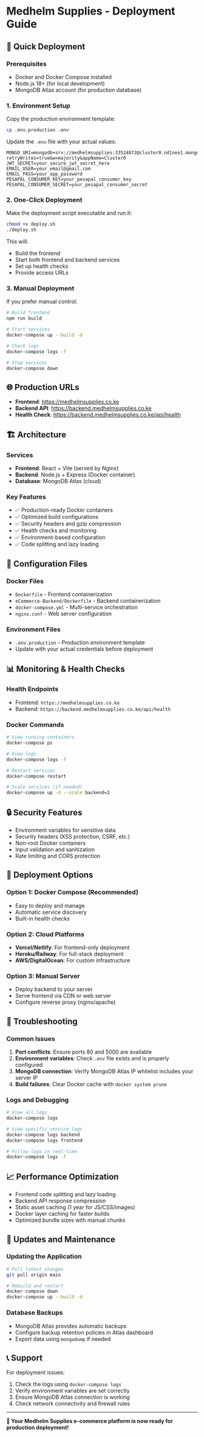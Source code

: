 # Medhelm Supplies - Deployment Guide

## 🚀 Quick Deployment

### Prerequisites
- Docker and Docker Compose installed
- Node.js 18+ (for local development)
- MongoDB Atlas account (for production database)

### 1. Environment Setup

Copy the production environment template:
```bash
cp .env.production .env
```

Update the `.env` file with your actual values:
```env
MONGO_URI=mongodb+srv://medhelmsupplies:33524872@cluster0.nd1neo1.mongodb.net/medhelm?retryWrites=true&w=majority&appName=Cluster0
JWT_SECRET=your_secure_jwt_secret_here
EMAIL_USER=your_email@gmail.com
EMAIL_PASS=your_app_password
PESAPAL_CONSUMER_KEY=your_pesapal_consumer_key
PESAPAL_CONSUMER_SECRET=your_pesapal_consumer_secret
```

### 2. One-Click Deployment

Make the deployment script executable and run it:
```bash
chmod +x deploy.sh
./deploy.sh
```

This will:
- Build the frontend
- Start both frontend and backend services
- Set up health checks
- Provide access URLs

### 3. Manual Deployment

If you prefer manual control:

```bash
# Build frontend
npm run build

# Start services
docker-compose up --build -d

# Check logs
docker-compose logs -f

# Stop services
docker-compose down
```

## 🌐 Production URLs

- **Frontend**: https://medhelmsupplies.co.ke
- **Backend API**: https://backend.medhelmsupplies.co.ke
- **Health Check**: https://backend.medhelmsupplies.co.ke/api/health

## 🏗️ Architecture

### Services
- **Frontend**: React + Vite (served by Nginx)
- **Backend**: Node.js + Express (Docker container)
- **Database**: MongoDB Atlas (cloud)

### Key Features
- ✅ Production-ready Docker containers
- ✅ Optimized build configurations
- ✅ Security headers and gzip compression
- ✅ Health checks and monitoring
- ✅ Environment-based configuration
- ✅ Code splitting and lazy loading

## 🔧 Configuration Files

### Docker Files
- `Dockerfile` - Frontend containerization
- `eCommerce-Backend/Dockerfile` - Backend containerization
- `docker-compose.yml` - Multi-service orchestration
- `nginx.conf` - Web server configuration

### Environment Files
- `.env.production` - Production environment template
- Update with your actual credentials before deployment

## 📊 Monitoring & Health Checks

### Health Endpoints
- Frontend: `https://medhelmsupplies.co.ke`
- Backend: `https://backend.medhelmsupplies.co.ke/api/health`

### Docker Commands
```bash
# View running containers
docker-compose ps

# View logs
docker-compose logs -f

# Restart services
docker-compose restart

# Scale services (if needed)
docker-compose up -d --scale backend=2
```

## 🔒 Security Features

- Environment variables for sensitive data
- Security headers (XSS protection, CSRF, etc.)
- Non-root Docker containers
- Input validation and sanitization
- Rate limiting and CORS protection

## 🚀 Deployment Options

### Option 1: Docker Compose (Recommended)
- Easy to deploy and manage
- Automatic service discovery
- Built-in health checks

### Option 2: Cloud Platforms
- **Vercel/Netlify**: For frontend-only deployment
- **Heroku/Railway**: For full-stack deployment
- **AWS/DigitalOcean**: For custom infrastructure

### Option 3: Manual Server
- Deploy backend to your server
- Serve frontend via CDN or web server
- Configure reverse proxy (nginx/apache)

## 🐛 Troubleshooting

### Common Issues

1. **Port conflicts**: Ensure ports 80 and 5000 are available
2. **Environment variables**: Check `.env` file exists and is properly configured
3. **MongoDB connection**: Verify MongoDB Atlas IP whitelist includes your server IP
4. **Build failures**: Clear Docker cache with `docker system prune`

### Logs and Debugging
```bash
# View all logs
docker-compose logs

# View specific service logs
docker-compose logs backend
docker-compose logs frontend

# Follow logs in real-time
docker-compose logs -f
```

## 📈 Performance Optimization

- Frontend code splitting and lazy loading
- Backend API response compression
- Static asset caching (1 year for JS/CSS/images)
- Docker layer caching for faster builds
- Optimized bundle sizes with manual chunks

## 🔄 Updates and Maintenance

### Updating the Application
```bash
# Pull latest changes
git pull origin main

# Rebuild and restart
docker-compose down
docker-compose up --build -d
```

### Database Backups
- MongoDB Atlas provides automatic backups
- Configure backup retention policies in Atlas dashboard
- Export data using `mongodump` if needed

## 📞 Support

For deployment issues:
1. Check the logs using `docker-compose logs`
2. Verify environment variables are set correctly
3. Ensure MongoDB Atlas connection is working
4. Check network connectivity and firewall rules

---

**🎉 Your Medhelm Supplies e-commerce platform is now ready for production deployment!**
